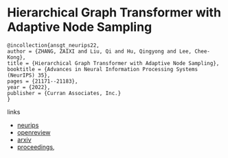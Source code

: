 # Hierarchical Graph Transformer with Adaptive Node Sampling

```
@incollection{ansgt_neurips22,
author = {ZHANG, ZAIXI and Liu, Qi and Hu, Qingyong and Lee, Chee-Kong},
title = {Hierarchical Graph Transformer with Adaptive Node Sampling},
booktitle = {Advances in Neural Information Processing Systems (NeurIPS) 35},
pages = {21171--21183},
year = {2022},
publisher = {Curran Associates, Inc.}
}
```

links
- [neurips](https://nips.cc/Conferences/2022/Schedule?showEvent=54598)
- [openreview](https://openreview.net/forum?id=x3JsaghSj0v)
- [arxiv](https://arxiv.org/abs/2210.03930)
- [proceedings](https://papers.nips.cc//paper_files/paper/2022/hash/854a9ab0f323b841955e70ca383b27d1-Abstract-Conference.html),
